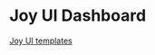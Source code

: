 # Joy UI Dashboard

<a href='https://mui.com/joy-ui/getting-started/templates/'>Joy UI templates</a>

